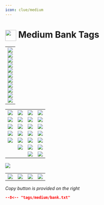 ```yaml
---
icon: clue/medium
---
```


# <img style="vertical-align:middle" src="https://oldschool.runescape.wiki/images/Clue_scroll_%28medium%29_detail.png" width="35"> Medium Bank Tags

<div class="main-container">
    <div class="left-container">
        <table class="equipment">
            <tbody>
                <tr>
                    <td>
                        <div class="equipment-div">
                        <div class="equipment-head equipment-blank">
                            <div class="equipment-plinkp"><a href="https://oldschool.runescape.wiki/w/Kandarin_headgear_4" title="Kandarin headgear 4"><img src="https://oldschool.runescape.wiki/images/Kandarin_headgear_4.png"></a></div>
                        </div>
                        <div class="equipment-cape equipment-blank">
                            <div class="equipment-plinkp"><a href="https://oldschool.runescape.wiki/w/Max_cape#Inventory" title="Max cape"><img src="https://oldschool.runescape.wiki/images/Max_cape.png"></a></div>
                        </div>
                        <div class="equipment-neck equipment-blank">
                            <div class="equipment-plinkp"><a href="https://oldschool.runescape.wiki/w/Amulet_of_eternal_glory" title="Amulet of eternal glory"><img src="https://oldschool.runescape.wiki/images/Amulet_of_eternal_glory.png"></a></div>
                        </div>
                        <div class="equipment-ammo equipment-blank">
                            <div class="equipment-plinkp"><a href="https://oldschool.runescape.wiki/w/Rada%27s_blessing_4" title="Rada's blessing 4"><img src="https://oldschool.runescape.wiki/images/Rada%27s_blessing_4.png"></a></div>
                        </div>
                        <div class="equipment-weapon equipment-blank">
                            <div class="equipment-plinkp"><a href="https://oldschool.runescape.wiki/w/Voidwaker" title="Voidwaker"><img src="https://oldschool.runescape.wiki/images/Voidwaker.png"></a></div>
                        </div>
                        <div class="equipment-torso equipment-blank">
                            <div class="equipment-plinkp"><a href="https://oldschool.runescape.wiki/w/Graceful_top#Inventory" title="Graceful top"><img src="https://oldschool.runescape.wiki/images/Graceful_top.png"></a></div>
                        </div>
                        <div class="equipment-shield equipment-blank">
                            <div class="equipment-plinkp"><a href="https://oldschool.runescape.wiki/w/Book_of_the_dead" title="Book of the dead"><img src="https://oldschool.runescape.wiki/images/Book_of_the_dead.png"></a></div>
                        </div>
                        <div class="equipment-legs equipment-blank">
                            <div class="equipment-plinkp"><a href="https://oldschool.runescape.wiki/w/Morytania_legs_4" title="Morytania legs 4"><img src="https://oldschool.runescape.wiki/images/Morytania_legs_4.png"></a></div>
                        </div>
                        <div class="equipment-gloves equipment-blank">
                            <div class="equipment-plinkp"><a href="https://oldschool.runescape.wiki/w/Combat_bracelet#(4)" title="Combat bracelet"><img src="https://oldschool.runescape.wiki/images/Combat_bracelet.png"></a></div>
                        </div>
                        <div class="equipment-gloves">
                            <div class="equipment-plinkp"></div>
                        </div>
                        <div class="equipment-boots equipment-blank">
                            <div class="equipment-plinkp"><a href="https://oldschool.runescape.wiki/w/Fremennik_sea_boots_4" title="Fremennik sea boots 4"><img src="https://oldschool.runescape.wiki/images/Fremennik_sea_boots_4.png"></a></div>
                        </div>
                        <div class="equipment-ring equipment-blank">
                            <div class="equipment-plinkp"><a href="https://oldschool.runescape.wiki/w/Slayer_ring_(eternal)" title="Slayer ring (eternal)"><img src="https://oldschool.runescape.wiki/images/Slayer_ring_%28eternal%29.png"></a></div>
                        </div>
                        </div>
                    </td>
                </tr>
            </tbody>
        </table>
    </div>
    <div class="left-container">
        <table class="inventorytable">
            <tbody>
                <tr>
                    <td><a href="https://oldschool.runescape.wiki/w/Clue_scroll_(medium)" title="Clue scroll (medium)"><img src="https://oldschool.runescape.wiki/images/Clue_scroll_%28medium%29.png"></a></td>
                    <td><a href="https://oldschool.runescape.wiki/w/Achievement_diary_cape_(t)" title="Achievement diary cape (t)"><img src="https://oldschool.runescape.wiki/images/Achievement_diary_cape_%28t%29.png"></a></td>
                    <td><a href="https://oldschool.runescape.wiki/w/Quest_point_cape_(t)" title="Quest point cape (t)"><img src="https://oldschool.runescape.wiki/images/Quest_point_cape_%28t%29.png"></a></td>
                    <td><a href="https://oldschool.runescape.wiki/w/Ardougne_cloak_4" title="Ardougne cloak 4"><img src="https://oldschool.runescape.wiki/images/Ardougne_cloak_4.png"></a></td>
                </tr>
                <tr>
                    <td><a href="https://oldschool.runescape.wiki/w/Spade" title="Spade"><img src="https://oldschool.runescape.wiki/images/Spade.png"></a></td>
                    <td><a href="https://oldschool.runescape.wiki/w/Construct._cape(t)" title="Construct. cape(t)"><img src="https://oldschool.runescape.wiki/images/Construct._cape%28t%29.png"></a></td>
                    <td><a href="https://oldschool.runescape.wiki/w/Music_cape(t)" title="Music cape(t)"><img src="https://oldschool.runescape.wiki/images/Music_cape%28t%29.png"></a></td>
                    <td><a href="https://oldschool.runescape.wiki/w/Master_scroll_book" title="Master scroll book"><img src="https://oldschool.runescape.wiki/images/Master_scroll_book.png"></a></td>
                </tr>
                <tr>
                    <td><a href="https://oldschool.runescape.wiki/w/Games_necklace" title="Games necklace"><img src="https://oldschool.runescape.wiki/images/Games_necklace.png"></a></td>
                    <td><a href="https://oldschool.runescape.wiki/w/Necklace_of_passage" title="Necklace of passage"><img src="https://oldschool.runescape.wiki/images/Necklace_of_passage.png"></a></td>
                    <td><a href="https://oldschool.runescape.wiki/w/Skills_necklace" title="Skills necklace"><img src="https://oldschool.runescape.wiki/images/Skills_necklace.png"></a></td>
                    <td><a href="https://oldschool.runescape.wiki/w/Xeric%27s_talisman" title="Xeric's talisman"><img src="https://oldschool.runescape.wiki/images/Xeric%27s_talisman.png"></a></td>
                </tr>
                <tr>
                    <td><a href="https://oldschool.runescape.wiki/w/Ring_of_dueling" title="Ring of dueling"><img src="https://oldschool.runescape.wiki/images/Ring_of_dueling.png"></a></td>
                    <td><a href="https://oldschool.runescape.wiki/w/Ring_of_wealth" title="Ring of wealth"><img src="https://oldschool.runescape.wiki/images/Ring_of_wealth.png"></a></td>
                    <td><a href="https://oldschool.runescape.wiki/w/Kharyrll_teleport_(tablet)" title="Kharyrll teleport (tablet)"><img src="https://oldschool.runescape.wiki/images/Kharyrll_teleport_%28tablet%29.png"></a></td>
                    <td><a href="https://oldschool.runescape.wiki/w/Watchtower_teleport_(tablet)" title="Watchtower teleport (tablet)"><img src="https://oldschool.runescape.wiki/images/Watchtower_teleport_%28tablet%29.png"></a></td>
                </tr>
                <tr>
                    <td><a href="https://oldschool.runescape.wiki/w/Skull_sceptre" title="Skull sceptre"><img src="https://oldschool.runescape.wiki/images/Skull_sceptre.png"></a></td>
                    <td><a href="https://oldschool.runescape.wiki/w/Ring_of_the_elements" title="Ring of the elements"><img src="https://oldschool.runescape.wiki/images/Ring_of_the_elements.png"></a></td>
                    <td><a href="https://oldschool.runescape.wiki/w/Divine_rune_pouch" title="Divine rune pouch"><img src="https://oldschool.runescape.wiki/images/Divine_rune_pouch.png"></a></td>
                    <td><a href="https://oldschool.runescape.wiki/w/Arceuus_library_teleport_(tablet)" title="Arceuus library teleport (tablet)"><img src="https://oldschool.runescape.wiki/images/Arceuus_library_teleport_%28tablet%29.png"></a></td>
                </tr>
                <tr>
                    <td></td>
                    <td><a href="https://oldschool.runescape.wiki/w/Stamina_potion(4)" title="Stamina potion(4)"><img src="https://oldschool.runescape.wiki/images/Stamina_potion%284%29.png"></a></td>
                    <td><a href="https://oldschool.runescape.wiki/w/Soul_rune" title="Soul rune"><img src="https://oldschool.runescape.wiki/images/Soul_rune.png"></a></td>
                    <td><a href="https://oldschool.runescape.wiki/w/Cosmic_rune" title="Cosmic rune"><img src="https://oldschool.runescape.wiki/images/Cosmic_rune.png"></a></td>
                </tr>
                <tr>
                    <td></td>
                    <td></td>
                    <td><a href="https://oldschool.runescape.wiki/w/Steel_key_ring" title="Steel key ring"><img src="https://oldschool.runescape.wiki/images/Steel_key_ring.png"></a></td>
                    <td><a href="https://oldschool.runescape.wiki/w/Reward_casket_(medium)" title="Reward casket (medium)"><img src="https://oldschool.runescape.wiki/images/Reward_casket_%28medium%29.png"></a></td>
                </tr>
            </tbody>
            </table>
    </div>
    <div class="right-container">
        <div class="half-container-top">
            <img class="icon" src="https://oldschool.runescape.wiki/images/Lunar_spellbook.png" />
        </div>
        <div class="half-container-bottom">
            <table class="runepouchtable divinerunepouch">
                <tbody>
                    <tr>
                        <td><a href="https://oldschool.runescape.wiki/w/Law_rune" title="Law rune"><img src="https://oldschool.runescape.wiki/images/Law_rune.png"></a></td>
                        <td class="middle-rune"><a href="https://oldschool.runescape.wiki/w/Dust_rune" title="Dust rune"><img src="https://oldschool.runescape.wiki/images/Dust_rune.png"></a></td>
                        <td class="middle-rune"><a href="https://oldschool.runescape.wiki/w/Steam_rune" title="Steam rune"><img src="https://oldschool.runescape.wiki/images/Steam_rune.png"></a></td>
                        <td><a href="https://oldschool.runescape.wiki/w/Astral_rune" title="Astral rune"><img src="https://oldschool.runescape.wiki/images/Astral_rune.png"></a></td>
                    </tr>
                </tbody>
            </table>
        </div>
    </div>
</div>

_Copy button is provided on the right_
``` json title=""
--8<-- "tags/medium/bank.txt"
```